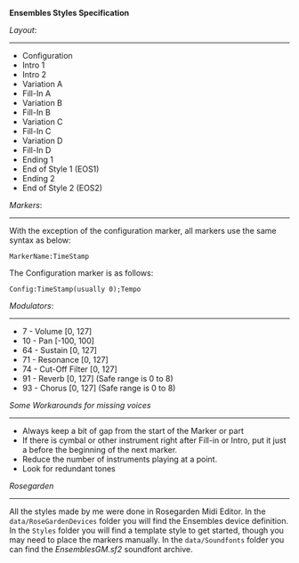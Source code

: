 **Ensembles Styles Specification**


_Layout_:          
_______________
- Configuration
- Intro 1
- Intro 2
- Variation A
- Fill-In A
- Variation B
- Fill-In B
- Variation C
- Fill-In C
- Variation D
- Fill-In D
- Ending 1
- End of Style 1 (EOS1)
- Ending 2
- End of Style 2 (EOS2)



_Markers_:
_______________
With the exception of the configuration marker, all markers use the same syntax as below:

```MarkerName:TimeStamp```

The Configuration marker is as follows:

```Config:TimeStamp(usually 0);Tempo```


_Modulators_:
_____________
- 7  - Volume [0, 127]
- 10 - Pan [-100, 100]
- 64 - Sustain [0, 127]
- 71 - Resonance [0, 127]
- 74 - Cut-Off Filter [0, 127]
- 91 - Reverb [0, 127] (Safe range is 0 to 8)
- 93 - Chorus [0, 127] (Safe range is 0 to 8)


_Some Workarounds for missing voices_
___________________________________
- Always keep a bit of gap from the start of the Marker or part
- If there is cymbal or other instrument right after Fill-in or Intro, put it just a before the beginning of the next marker.
- Reduce the number of instruments playing at a point.
- Look for redundant tones

_Rosegarden_
_____________
All the styles made by me were done in Rosegarden Midi Editor.
In the `data/RoseGardenDevices` folder you will find the Ensembles device definition. In the `Styles` folder you will find a template style to get started, though you may need to place the markers manually. In the `data/Soundfonts` folder you can find the *EnsemblesGM.sf2* soundfont archive.
